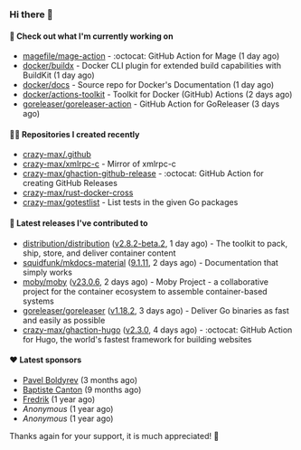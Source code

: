 ### Hi there 👋

#### 👷 Check out what I'm currently working on

- [magefile/mage-action](https://github.com/magefile/mage-action) - :octocat: GitHub Action for Mage (1 day ago)
- [docker/buildx](https://github.com/docker/buildx) - Docker CLI plugin for extended build capabilities with BuildKit (1 day ago)
- [docker/docs](https://github.com/docker/docs) - Source repo for Docker&#39;s Documentation (1 day ago)
- [docker/actions-toolkit](https://github.com/docker/actions-toolkit) - Toolkit for Docker (GitHub) Actions (2 days ago)
- [goreleaser/goreleaser-action](https://github.com/goreleaser/goreleaser-action) - GitHub Action for GoReleaser (3 days ago)

#### 👨‍💻 Repositories I created recently

- [crazy-max/.github](https://github.com/crazy-max/.github)
- [crazy-max/xmlrpc-c](https://github.com/crazy-max/xmlrpc-c) - Mirror of xmlrpc-c
- [crazy-max/ghaction-github-release](https://github.com/crazy-max/ghaction-github-release) - :octocat: GitHub Action for creating GitHub Releases
- [crazy-max/rust-docker-cross](https://github.com/crazy-max/rust-docker-cross)
- [crazy-max/gotestlist](https://github.com/crazy-max/gotestlist) - List tests in the given Go packages

#### 🚀 Latest releases I've contributed to

- [distribution/distribution](https://github.com/distribution/distribution) ([v2.8.2-beta.2](https://github.com/distribution/distribution/releases/tag/v2.8.2-beta.2), 1 day ago) - The toolkit to pack, ship, store, and deliver container content
- [squidfunk/mkdocs-material](https://github.com/squidfunk/mkdocs-material) ([9.1.11](https://github.com/squidfunk/mkdocs-material/releases/tag/9.1.11), 2 days ago) - Documentation that simply works
- [moby/moby](https://github.com/moby/moby) ([v23.0.6](https://github.com/moby/moby/releases/tag/v23.0.6), 2 days ago) - Moby Project - a collaborative project for the container ecosystem to assemble container-based systems
- [goreleaser/goreleaser](https://github.com/goreleaser/goreleaser) ([v1.18.2](https://github.com/goreleaser/goreleaser/releases/tag/v1.18.2), 3 days ago) - Deliver Go binaries as fast and easily as possible
- [crazy-max/ghaction-hugo](https://github.com/crazy-max/ghaction-hugo) ([v2.3.0](https://github.com/crazy-max/ghaction-hugo/releases/tag/v2.3.0), 4 days ago) - :octocat: GitHub Action for Hugo, the world&#39;s fastest framework for building websites

#### ❤️ Latest sponsors
- [Pavel Boldyrev](https://github.com/bpg) (3 months ago)
- [Baptiste Canton](https://github.com/batmac) (9 months ago)
- [Fredrik](https://github.com/fredrikscode) (1 year ago)
- _Anonymous_ (1 year ago)
- _Anonymous_ (1 year ago)

Thanks again for your support, it is much appreciated! 🙏

